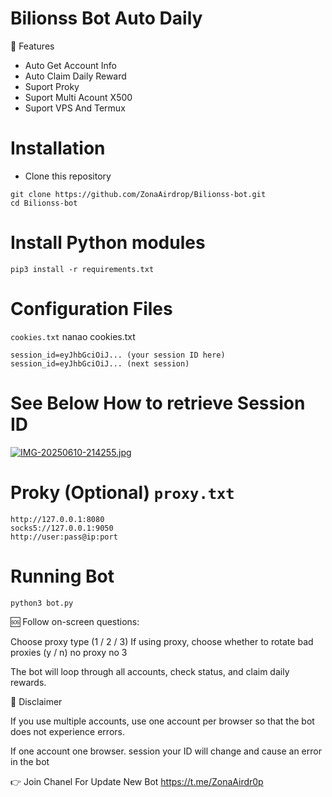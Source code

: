# Bilionss Bot Auto Daily 

📝 Features

* Auto Get Account Info
* Auto Claim Daily Reward
* Suport Proky
* Suport Multi Acount X500
* Suport VPS And Termux

# Installation
* Clone this repository

````
git clone https://github.com/ZonaAirdrop/Bilionss-bot.git
cd Bilionss-bot
````
# Install Python modules

````
pip3 install -r requirements.txt
````
# Configuration Files
`cookies.txt` nanao cookies.txt
````
session_id=eyJhbGciOiJ... (your session ID here)
session_id=eyJhbGciOiJ... (next session)
````
# See Below How to retrieve Session ID

[![IMG-20250610-214255.jpg](https://i.postimg.cc/mkpf2CJD/IMG-20250610-214255.jpg)](https://postimg.cc/8fvnZJ1Q)

# Proky (Optional) `proxy.txt`
````
http://127.0.0.1:8080
socks5://127.0.0.1:9050
http://user:pass@ip:port
````
# Running Bot
````
python3 bot.py
````
🆘 Follow on-screen questions:

Choose proxy type (1 / 2 / 3)
If using proxy, choose whether to rotate bad proxies (y / n) no proxy no 3

The bot will loop through all accounts, check status, and claim daily rewards.

📒 Disclaimer

If you use multiple accounts, use one account per browser so that the bot does not experience errors. 

If one account one browser. session your ID will change and cause an error in the bot

👉 Join Chanel For Update New Bot https://t.me/ZonaAirdr0p
